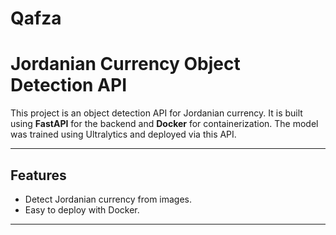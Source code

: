 # Qafza
# Jordanian Currency Object Detection API

This project is an object detection API for Jordanian currency. It is built using **FastAPI** for the backend and **Docker** for containerization. The model was trained using Ultralytics and deployed via this API.

---

## Features
- Detect Jordanian currency from images.
- Easy to deploy with Docker.

---

